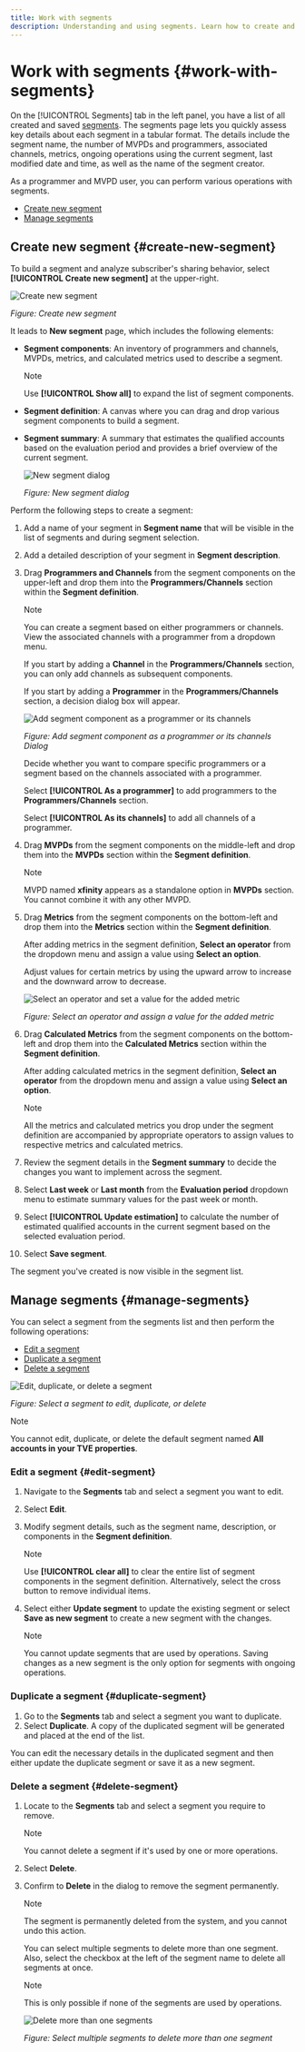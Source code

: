 ```yaml
---
title: Work with segments
description: Understanding and using segments. Learn how to create and manage a segment. 
---
```

# Work with segments {#work-with-segments}

On the [!UICONTROL Segments] tab in the left panel, you have a list of all created and saved [segments](product-concepts.md#segmet-def). The segments page lets you quickly assess key details about each segment in a tabular format. The details include the segment name, the number of MVPDs and programmers, associated channels, metrics, ongoing operations using the current segment, last modified date and time, as well as the name of the segment creator.

As a programmer and MVPD user, you can perform various operations with segments.

* [Create new segment](#create-new-segment)
* [Manage segments](#manage-segments)


## Create new segment {#create-new-segment}

To build a segment and analyze subscriber's sharing behavior, select **[!UICONTROL Create new segment]** at the upper-right.

   ![Create new segment](assets/create-new-segment.png)

   *Figure: Create new segment*

It leads to **New segment** page, which includes the following elements:

* **Segment components**: An inventory of programmers and channels, MVPDs, metrics, and calculated metrics used to describe a segment.

   >[!NOTE]
   >
   >Use **[!UICONTROL Show all]** to expand the list of segment components.

* **Segment definition**: A canvas where you can drag and drop various segment components to build a segment. 
* **Segment summary**: A summary that estimates the qualified accounts based on the evaluation period and provides a brief overview of the current segment.

   ![New segment dialog](assets/new-segment-dialog.png)

   *Figure: New segment dialog*

Perform the following steps to create a segment:

1. Add a name of your segment in **Segment name** that will be visible in the list of segments and during segment selection.
1. Add a detailed description of your segment in **Segment description**.
1. Drag **Programmers and Channels** from the segment components on the upper-left and drop them into the **Programmers/Channels** section within the **Segment definition**.

   >[!NOTE]
   >
   >You can create a segment based on either programmers or channels. View the associated channels with a programmer from a dropdown menu.
   
   If you start by adding a **Channel** in the **Programmers/Channels** section, you can only add channels as subsequent components.

   If you start by adding a **Programmer** in the **Programmers/Channels** section, a decision dialog box will appear.

    ![Add segment component as a programmer or its channels ](assets/segment-basis-selector.png)
    
    *Figure: Add segment component as a programmer or its channels Dialog* 

   Decide whether you want to compare specific programmers or a segment based on the channels associated with a programmer.

   Select **[!UICONTROL As a programmer]** to add programmers to the **Programmers/Channels** section.

   Select **[!UICONTROL As its channels]** to add all channels of a programmer.

1. Drag **MVPDs** from the segment components on the middle-left and drop them into the **MVPDs** section within the **Segment definition**.

   >[!NOTE]
   >
   >MVPD named **xfinity** appears as a standalone option in **MVPDs** section. You cannot combine it with any other MVPD.

1. Drag **Metrics** from the segment components on the bottom-left and drop them into the **Metrics** section within the **Segment definition**.

    After adding metrics in the segment definition, **Select an operator** from the dropdown menu and assign a value using **Select an option**. 
    
    Adjust values for certain metrics by using the upward arrow to increase and the downward arrow to decrease. 

   ![Select an operator and set a value for the added metric](assets/segment-metrics.png)
   
   *Figure: Select an operator and assign a value for the added metric*

1. Drag **Calculated Metrics** from the segment components on the bottom-left and drop them into the **Calculated Metrics** section within the **Segment definition**.
   
   After adding calculated metrics in the segment definition, **Select an operator** from the dropdown menu and assign a value using **Select an option**.

    >[!NOTE]
    >
    >All the metrics and calculated metrics you drop under the segment definition are accompanied by appropriate operators to assign values to respective metrics and calculated metrics. 

1. Review the segment details in the **Segment summary** to decide the changes you want to implement across the segment.
1. Select **Last week** or **Last month** from the **Evaluation period** dropdown menu to estimate summary values for the past week or month. 
1. Select **[!UICONTROL Update estimation]** to calculate the number of estimated qualified accounts in the current segment based on the selected evaluation period.
1. Select **Save segment**.

The segment you've created is now visible in the segment list.


## Manage segments {#manage-segments}

You can select a segment from the segments list and then perform the following operations:

* [Edit a segment](#edit-segment)
* [Duplicate a segment](#duplicate-segment)
* [Delete a segment](#delete-segment)

![Edit, duplicate, or delete a segment](assets/manage-segments-list.png)


*Figure: Select a segment to edit, duplicate, or delete*

   >[!NOTE]
   >
   >You cannot edit, duplicate, or delete the default segment named **All accounts in your TVE properties**.

### Edit a segment {#edit-segment}

1. Navigate to the **Segments** tab and select a segment you want to edit.
1. Select **Edit**.
1. Modify segment details, such as the segment name, description, or components in the **Segment definition**.

   >[!NOTE]
   >
   >Use **[!UICONTROL clear all]** to clear the entire list of segment components in the segment definition. Alternatively, select the cross button to remove individual items.

1. Select either **Update segment** to update the existing segment or select **Save as new segment** to create a new segment with the changes.

   >[!NOTE]
   >
   >You cannot update segments that are used by operations. Saving changes as a new segment is the only option for segments with ongoing operations.

### Duplicate a segment {#duplicate-segment}

1. Go to the **Segments** tab and select a segment you want to duplicate.
1. Select **Duplicate**. A copy of the duplicated segment will be generated and placed at the end of the list.

You can edit the necessary details in the duplicated segment and then either update the duplicate segment or save it as a new segment.

### Delete a segment {#delete-segment}

1. Locate to the **Segments** tab and select a segment you require to remove.

   >[!NOTE]
   >
   >You cannot delete a segment if it's used by one or more operations.

1. Select **Delete**.
1. Confirm to **Delete** in the dialog to remove the segment permanently.

   >[!NOTE]
   >
   >The segment is permanently deleted from the system, and you cannot undo this action.

   You can select multiple segments to delete more than one segment. Also, select the checkbox at the left of the segment name to delete all segments at once.

   >[!NOTE]
   >
   > This is only possible if none of the segments are used by operations.

   ![Delete more than one segments](assets/delete-more-than-one-segment.png)

   *Figure: Select multiple segments to delete more than one segment*


